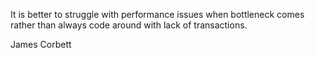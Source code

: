 It is better to struggle with performance issues when bottleneck comes rather than always code around with lack of transactions.

James Corbett